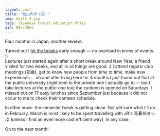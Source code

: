 ```yaml
---
layout: post
title: "松山大学〔四〕"
img: myj15_4.jpg
tags: japanese travel education MYJ15
aid: 80c729ee
---
```


Four months in Japan; another review:

Turned out I [hit the breaks](?a=dcfa4ea5) early enough — no overload in terms of events. :)<br>
Lectures just started again after a short break around New Year, a friend visited for two weeks, and all in all things are good. :) I attend regular club meetings (<span class="mixlang"><span class="swap" swap="bukai"><span class="inner">部会</span></span></span>), get to know new people from time to time,  make new experiences ... oh and after living here for 4 months I *just* found out that at the public university (right next to the private one I actually go to — but I take lectures at the public one too) the canteen is opened on Saturdays. I missed out on 17 easy lunches since September just because it did not occur to me to check their canteen schedule.

In other news: the semester break is getting close. Not yet sure what I'll do in February. March is most likely to be spent travelling with JR's <span class="mixlang"><span class="swap" swap="Seishun 18 Ticket"><span class="inner">青春18きっぷ</span></span></span> (unless I find an even more cost efficient way). In any case:

On to the next month!